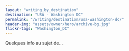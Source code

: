 ```yaml
---
layout: "writing_by_destination"
destination: "USA - Washington DC"
permalink: "/writing/destination/usa-washington-dc/"
header-img: "assets/owner/hero/archive-bg.jpg"
flickr-tags: "Washington_DC"
---
```


Quelques info au sujet de...